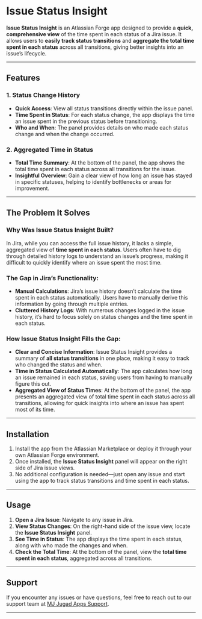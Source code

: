 # Issue Status Insight

**Issue Status Insight** is an Atlassian Forge app designed to provide a **quick, comprehensive view** of the time spent in each status of a Jira issue. It allows users to **easily track status transitions** and **aggregate the total time spent in each status** across all transitions, giving better insights into an issue’s lifecycle.

---

## Features

### 1. Status Change History
- **Quick Access**: View all status transitions directly within the issue panel.
- **Time Spent in Status**: For each status change, the app displays the time an issue spent in the previous status before transitioning.
- **Who and When**: The panel provides details on who made each status change and when the change occurred.

### 2. Aggregated Time in Status
- **Total Time Summary**: At the bottom of the panel, the app shows the total time spent in each status across all transitions for the issue.
- **Insightful Overview**: Gain a clear view of how long an issue has stayed in specific statuses, helping to identify bottlenecks or areas for improvement.

---

## The Problem It Solves

### Why Was Issue Status Insight Built?
In Jira, while you can access the full issue history, it lacks a simple, aggregated view of **time spent in each status**. Users often have to dig through detailed history logs to understand an issue’s progress, making it difficult to quickly identify where an issue spent the most time.

### The Gap in Jira’s Functionality:
- **Manual Calculations**: Jira’s issue history doesn’t calculate the time spent in each status automatically. Users have to manually derive this information by going through multiple entries.
- **Cluttered History Logs**: With numerous changes logged in the issue history, it’s hard to focus solely on status changes and the time spent in each status.

### How Issue Status Insight Fills the Gap:
- **Clear and Concise Information**: Issue Status Insight provides a summary of **all status transitions** in one place, making it easy to track who changed the status and when.
- **Time in Status Calculated Automatically**: The app calculates how long an issue remained in each status, saving users from having to manually figure this out.
- **Aggregated View of Status Times**: At the bottom of the panel, the app presents an aggregated view of total time spent in each status across all transitions, allowing for quick insights into where an issue has spent most of its time.

---

## Installation

1. Install the app from the Atlassian Marketplace or deploy it through your own Atlassian Forge environment.
2. Once installed, the **Issue Status Insight** panel will appear on the right side of Jira issue views.
3. No additional configuration is needed—just open any issue and start using the app to track status transitions and time spent in each status.

---

## Usage

1. **Open a Jira Issue**: Navigate to any issue in Jira.
2. **View Status Changes**: On the right-hand side of the issue view, locate the **Issue Status Insight** panel.
3. **See Time in Status**: The app displays the time spent in each status, along with who made the changes and when.
4. **Check the Total Time**: At the bottom of the panel, view the **total time spent in each status**, aggregated across all transitions.

---

## Support

If you encounter any issues or have questions, feel free to reach out to our support team at [MJ Jugad Apps Support](mailto:support@mj-jugad-apps.atlassian.net).

---
